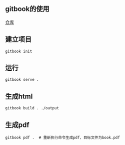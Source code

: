 ## gitbook的使用
[仓库](https://github.com/GitbookIO/gitbook "仓库")
## 建立项目
```
gitbook init
```
## 运行
```
gitbook serve .
```
## 生成html
```
gitbook build . ./output
```
## 生成pdf
```
gitbook pdf .  # 重新执行命令生成pdf，目标文件为book.pdf
```